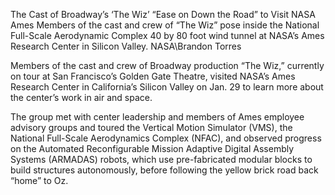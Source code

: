 The Cast of Broadway’s ‘The Wiz’ “Ease on Down the Road” to Visit NASA Ames 
 Members of the cast and crew of “The Wiz” pose inside the National Full-Scale Aerodynamic Complex 40 by 80 foot wind tunnel at NASA’s Ames Research Center in Silicon Valley. NASA\Brandon Torres

Members of the cast and crew of Broadway production “The Wiz,” currently on tour at San Francisco’s Golden Gate Theatre, visited NASA’s Ames Research Center in California’s Silicon Valley on Jan. 29 to learn more about the center’s work in air and space.

The group met with center leadership and members of Ames employee advisory groups and toured the Vertical Motion Simulator (VMS), the National Full-Scale Aerodynamics Complex (NFAC), and observed progress on the Automated Reconfigurable Mission Adaptive Digital Assembly Systems (ARMADAS) robots, which use pre-fabricated modular blocks to build structures autonomously, before following the yellow brick road back “home” to Oz.